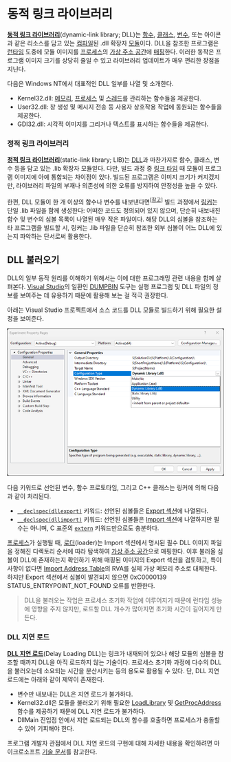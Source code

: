 # 동적 링크 라이브러리
**[동적 링크 라이브러리](https://en.wikipedia.org/wiki/Dynamic-link_library)**(dynamic-link library; DLL)는 [함수](C.md#함수), [클래스](Cpp.md#클래스), [변수](C.md#변수), 또는 아이콘과 같은 리소스를 담고 있는 [컴파일](Programming.md#컴파일러)된 .dll 확장자 [모듈](https://en.wikipedia.org/wiki/Modular_programming)이다. DLL을 참조한 프로그램은 [런타임](https://en.wikipedia.org/wiki/Execution_(computing)#Runtime) 도중에 모듈 이미지를 [프로세스](Process.md)의 [가상 주소 공간](Process.md#가상-주소-공간)에 [매핑](Memory.md#메모리-맵-파일)한다. 이러한 동작은 프로그램 이미지 크기를 상당히 줄일 수 있고 라이브러리 업데이트가 매우 편리한 장점을 지닌다.

다음은 Windows NT에서 대표적인 DLL 일부를 나열 및 소개한다.

* Kernel32.dll: [메모리](Memory.md), [프로세스](Process.md) 및 [스레드](Thread.md)를 관리하는 함수들을 제공한다.
* User32.dll: 창 생성 및 메시지 전송 등 사용자 상호작용 작업에 동원되는 함수들을 제공한다.
* GDI32.dll: 시각적 이미지를 그리거나 텍스트를 표시하는 함수들을 제공한다.

### 정적 링크 라이브러리
**[정적 링크 라이브러리](https://en.wikipedia.org/wiki/Static_library)**(static-link library; LIB)는 [DLL](#동적-링크-라이브러리)과 마찬가지로 함수, 클래스, 변수 등을 담고 있는 .lib 확장자 모듈읻다. 다만, 빌드 과정 중 [링크 타임](Programming.md#링커) 때 모듈이 프로그램 이미지에 아예 통합되는 차이점이 있다. 빌드된 프로그램은 이미지 크기가 커지겠지만, 라이브러리 파일의 부재나 의존성에 의한 오류를 방지하여 안정성을 높을 수 있다.

한편, DLL 모듈이 한 개 이상의 함수나 변수를 내보낸다면<sup>[[참고](https://learn.microsoft.com/cpp/build/exporting-from-a-dll)]</sup> 빌드 과정에서 [링커](Programming.md#링커)는 단일 .lib 파일을 함께 생성한다: 어떠한 코드도 정의되어 있지 않으며, 단순히 내보내진 함수 및 변수의 심볼 목록이 나열된 매우 작은 파일이다. 해당 DLL의 심볼을 참조하는 타 프로그램을 빌드할 시, 링커는 .lib 파일을 단순히 참조한 외부 심볼이 어느 DLL에 있는지 파악하는 단서로써 활용한다.

## DLL 불러오기
DLL의 일부 동작 원리를 이해하기 위해서는 이에 대한 프로그래밍 관련 내용을 함께 살펴본다. [Visual Studio](https://visualstudio.microsoft.com/)의 일환인 [DUMPBIN](https://learn.microsoft.com/cpp/build/reference/dumpbin-reference) 도구는 실행 프로그램 및 DLL 파일의 정보를 보여주는 데 유용하기 때문에 활용해 보는 걸 적극 권장한다.

아래는 Visual Studio 프로젝트에서 소스 코드를 DLL 모듈로 빌드하기 위해 필요한 설정을 보여준다.

![Visual Studio에서 DLL 빌드를 위한 프로젝트 설정](./images/visual_studio_library.png)

다음 키워드로 선언된 변수, 함수 프로토타임, 그리고 C++ 클래스는 링커에 의해 다음과 같이 처리된다.

* [`__declspec(dllexport)`](https://learn.microsoft.com/cpp/build/exporting-from-a-dll-using-declspec-dllexport) 키워드: 선언된 심볼들은 [Export 섹션](PE.md#export-섹션)에 나열된다.
* [`__declspec(dllimport)`](https://learn.microsoft.com/cpp/build/importing-into-an-application-using-declspec-dllimport) 키워드: 선언된 심볼들은 [Import 섹션](PE.md#import-섹션)에 나열하지만 필수는 아니며, C 표준의 [`extern`](C.md#변수) 키워드만으로도 충분하다.

[프로세스](Process.md)가 실행될 때, [로더](https://en.wikipedia.org/wiki/Loader_(computing))(loader)는 Import 섹션에서 명시된 필수 DLL 이미지 파일을 정해진 디렉토리 순서에 따라 탐색하여 [가상 주소 공간](Process.md#가상-주소-공간)으로 매핑한다.
이후 불러올 심볼이 DLL에 존재하는지 확인하기 위해 매핑된 이미지의 Export 섹션을 검토하고, 특이 사항이 없다면 [Import Address Table](PE.md#import-섹션)의 RVA를 실제 가상 메모리 주소로 대체한다. 하지만 Export 섹션에서 심볼이 발견되지 않으면 0xC0000139 STATUS_ENTRYPOINT_NOT_FOUND 오류를 반환한다.

> DLL을 불러오는 작업은 프로세스 초기화 작업에 이루어지기 때문에 런타임 성능에 영향을 주지 않지만, 로드할 DLL 개수가 많아지면 초기화 시간이 길어지게 만든다.

### DLL 지연 로드
**[DLL 지연 로드](https://learn.microsoft.com/cpp/build/reference/understanding-the-helper-function)**(Delay Loading DLL)는 링크가 내재되어 있으나 해당 모듈의 심볼을 참조할 때까지 DLL을 아직 로드하지 않는 기술이다. 프로세스 초기화 과정에 다수의 DLL을 불러오는데 소요되는 시간을 분산시키는 등의 용도로 활용될 수 있다. 단, DLL 지연 로드에는 아래와 같이 제약이 존재한다.

* 변수만 내보내는 DLL은 지연 로드가 불가하다.
* Kernel32.dll은 모듈을 불러오기 위해 필요한 [LoadLibrary](https://learn.microsoft.com/windows/win32/api/libloaderapi/nf-libloaderapi-loadlibraryw) 및 [GetProcAddress](https://learn.microsoft.com/windows/win32/api/libloaderapi/nf-libloaderapi-getprocaddress) 함수를 제공하기 때문에 DLL 지연 로드가 불가하다.
* DllMain 진입점 안에서 지연 로드되는 DLL의 함수를 호출하면 프로세스가 충돌할 수 있어 기피해야 한다.

프로그램 개발자 관점에서 DLL 지연 로드의 구현에 대해 자세한 내용을 확인하려면 마이크로소프트 [기술 문서](https://learn.microsoft.com/cpp/build/reference/linker-support-for-delay-loaded-dlls)를 참고한다.
